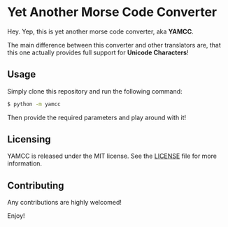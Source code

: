 # Yet Another Morse Code Converter

Hey. Yep, this is yet another morse code converter, aka **YAMCC**.

The main difference between this converter and other translators are, that this one actually provides full support for **Unicode Characters**!

## Usage

Simply clone this repository and run the following command:

```bash
$ python -m yamcc
```

Then provide the required parameters and play around with it!

## Licensing

YAMCC is released under the MIT license. See the [LICENSE](LICENSE.md) file for more information.

## Contributing

Any contributions are highly welcomed!

Enjoy!
